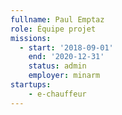 ```yaml
---
fullname: Paul Emptaz
role: Équipe projet
missions:
  - start: '2018-09-01'
    end: '2020-12-31'
    status: admin
    employer: minarm
startups:
    - e-chauffeur
---
```


